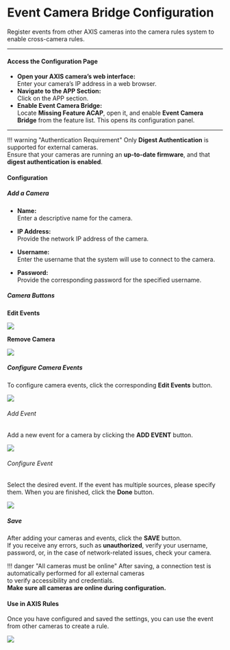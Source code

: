 #  Event Camera Bridge Configuration

Register events from other AXIS cameras into the camera rules system to enable cross-camera rules.

---

####  Access the Configuration Page

- **Open your AXIS camera’s web interface:**  
  Enter your camera’s IP address in a web browser.
- **Navigate to the APP Section:**  
  Click on the APP section.
- **Enable Event Camera Bridge:**  
  Locate **Missing Feature ACAP**, open it, and enable **Event Camera Bridge** from the feature list. This opens its configuration panel.

---

!!! warning "Authentication Requirement"
    Only **Digest Authentication** is supported for external cameras.  
    Ensure that your cameras are running an **up-to-date firmware**, and that **digest authentication is enabled**.

#### Configuration

##### Add a Camera  
- **Name:**  
  Enter a descriptive name for the camera.

- **IP Address:**  
  Provide the network IP address of the camera.

- **Username:**  
  Enter the username that the system will use to connect to the camera.

- **Password:**  
  Provide the corresponding password for the specified username.


##### Camera Buttons

**Edit Events**

![](images/conf.PNG)

**Remove Camera**

![](images/rem.PNG)

##### Configure Camera Events

To configure camera events, click the corresponding **Edit Events** button.

![](images/conf.PNG)

###### Add Event

Add a new event for a camera by clicking the **ADD EVENT** button.

![](images/addevent.PNG)

###### Configure Event

Select the desired event. If the event has multiple sources, please specify them. When you are finished, click the **Done** button.

![](images/event.PNG)

##### Save

After adding your cameras and events, click the **SAVE** button.  
If you receive any errors, such as **unauthorized**, verify your username, password, or, in the case of network-related issues, check your camera.


!!! danger "All cameras must be online"
    After saving, a connection test is automatically performed for all external cameras  
    to verify accessibility and credentials.  
    **Make sure all cameras are online during configuration.**

#### Use in AXIS Rules

Once you have configured and saved the settings, you can use the event from other cameras to create a rule.

![](images/rule.PNG)